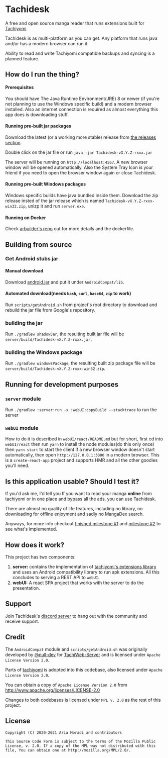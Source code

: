# Tachidesk
A free and open source manga reader that runs extensions built for [Tachiyomi](https://tachiyomi.org/). 

Tachidesk is as multi-platform as you can get. Any platform that runs java and/or has a modern browser can run it.

Ability to read and write Tachiyomi compatible backups and syncing is a planned feature.

## How do I run the thing?
#### Prerequisites
You should have The Java Runtime Environment(JRE) 8 or newer (if you're not planning to use the Windows specific build) and a modern browser installed. Also an internet connection is required as almost everything this app does is downloading stuff. 

#### Running pre-built jar packages
Download the latest (or a working more stable) release from [the releases section](https://github.com/AriaMoradi/Tachidesk/releases).

Double click on the jar file or run `java -jar Tachidesk-vX.Y.Z-rxxx.jar`

The server will be running on `http://localhost:4567`. A new browser window will be opened automatically. Also the System Tray Icon is your friend if you need to open the browser window again or close Tachidesk.

#### Running pre-built Windows packages
Windows specific builds have java bundled inside them. Download the zip release insted of the jar release which is named `Tachidesk-vX.Y.Z-rxxx-win32.zip`, unizp it and run `server.exe`.

#### Running on Docker
Check [arbuilder's repo](https://github.com/arbuilder/Tachidesk-docker) out for more details and the dockerfile.

## Building from source
### Get Android stubs jar
#### Manual download
Download [android.jar](https://raw.githubusercontent.com/AriaMoradi/Tachidesk/android-jar/android.jar) and put it under `AndroidCompat/lib`.
#### Automated download(needs `bash`, `curl`, `base64`, `zip` to work)
Run `scripts/getAndroid.sh` from project's root directory to download and rebuild the jar file from Google's repository.
### building the jar
Run `./gradlew shadowJar`, the resulting built jar file will be `server/build/Tachidesk-vX.Y.Z-rxxx.jar`.
### building the Windows package
Run `./gradlew windowsPackage`, the resulting built zip package file will be `server/build/Tachidesk-vX.Y.Z-rxxx-win32.zip`.
## Running for development purposes
### `server` module
Run `./gradlew :server:run -x :webUI:copyBuild --stacktrace` to run the server
### `webUI` module
How to do it is described in `webUI/react/README.md` but for short,
 first cd into `webUI/react` then run `yarn` to install the node modules(do this only once)
 then `yarn start` to start the client if a new browser window doesn't start automatically,
 then open `http://127.0.0.1:3000` in a modern browser. This is a `create-react-app` project
 and supports HMR and all the other goodies you'll need.

## Is this application usable? Should I test it?
If you'd ask me, I'd tell you If you want to read your manga **online** from tachiyomi or in one place and bypass all the ads, you can use Tachidesk.

There are almost no quality of life features, including no library, no downloading for offline enjoyment and sadly no MangaDex search.

Anyways, for more info checkout [finished milestone #1](https://github.com/AriaMoradi/Tachidesk/issues/2) and [milestone #2](https://github.com/AriaMoradi/Tachidesk/projects/1) to see what's implemented.

## How does it work?
This project has two components: 
1. **server:** contains the implementation of [tachiyomi's extensions library](https://github.com/tachiyomiorg/extensions-lib) and uses an Android compatibility library to run apk extensions. All this concludes to serving a REST API to `webUI`.
2. **webUI:** A react SPA project that works with the server to do the presentation.

## Support
Join Tachidesk's [discord server](https://discord.gg/wgPyb7hE5d) to hang out with the community and receive support.

## Credit
The `AndroidCompat` module and `scripts/getAndroid.sh` was originally developed by [@null-dev](https://github.com/null-dev) for [TachiWeb-Server](https://github.com/Tachiweb/TachiWeb-server) and is licensed under `Apache License Version 2.0`.

Parts of [tachiyomi](https://github.com/tachiyomiorg/tachiyomi) is adopted into this codebase, also licensed under `Apache License Version 2.0`.

You can obtain a copy of `Apache License Version 2.0` from  http://www.apache.org/licenses/LICENSE-2.0

Changes to both codebases is licensed under `MPL v. 2.0` as the rest of this project.

## License

    Copyright (C) 2020-2021 Aria Moradi and contributors

    This Source Code Form is subject to the terms of the Mozilla Public
    License, v. 2.0. If a copy of the MPL was not distributed with this
    file, You can obtain one at http://mozilla.org/MPL/2.0/.
